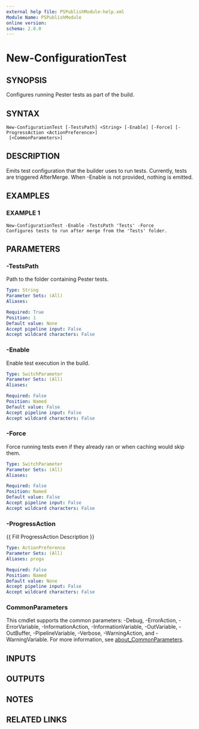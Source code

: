 ```yaml
---
external help file: PSPublishModule-help.xml
Module Name: PSPublishModule
online version:
schema: 2.0.0
---
```


# New-ConfigurationTest

## SYNOPSIS
Configures running Pester tests as part of the build.

## SYNTAX

```
New-ConfigurationTest [-TestsPath] <String> [-Enable] [-Force] [-ProgressAction <ActionPreference>]
 [<CommonParameters>]
```

## DESCRIPTION
Emits test configuration that the builder uses to run tests.
Currently, tests
are triggered AfterMerge.
When -Enable is not provided, nothing is emitted.

## EXAMPLES

### EXAMPLE 1
```
New-ConfigurationTest -Enable -TestsPath 'Tests' -Force
Configures tests to run after merge from the 'Tests' folder.
```

## PARAMETERS

### -TestsPath
Path to the folder containing Pester tests.

```yaml
Type: String
Parameter Sets: (All)
Aliases:

Required: True
Position: 1
Default value: None
Accept pipeline input: False
Accept wildcard characters: False
```

### -Enable
Enable test execution in the build.

```yaml
Type: SwitchParameter
Parameter Sets: (All)
Aliases:

Required: False
Position: Named
Default value: False
Accept pipeline input: False
Accept wildcard characters: False
```

### -Force
Force running tests even if they already ran or when caching would skip them.

```yaml
Type: SwitchParameter
Parameter Sets: (All)
Aliases:

Required: False
Position: Named
Default value: False
Accept pipeline input: False
Accept wildcard characters: False
```

### -ProgressAction
{{ Fill ProgressAction Description }}

```yaml
Type: ActionPreference
Parameter Sets: (All)
Aliases: proga

Required: False
Position: Named
Default value: None
Accept pipeline input: False
Accept wildcard characters: False
```

### CommonParameters
This cmdlet supports the common parameters: -Debug, -ErrorAction, -ErrorVariable, -InformationAction, -InformationVariable, -OutVariable, -OutBuffer, -PipelineVariable, -Verbose, -WarningAction, and -WarningVariable. For more information, see [about_CommonParameters](http://go.microsoft.com/fwlink/?LinkID=113216).

## INPUTS

## OUTPUTS

## NOTES

## RELATED LINKS
